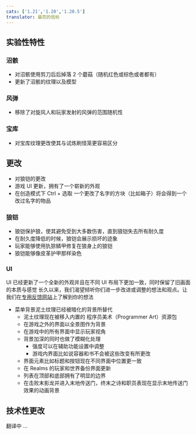 ```yaml
---
cats: ['1.21','1.20','1.20.5']
translator: 最亮的信标
---
```

## 实验性特性
### 沼骸
* 对沼骸使用剪刀后后掉落 2 个蘑菇（随机红色或棕色或者都有）
* 更新了沼骸的纹理以及模型
### 风弹
* 移除了对旋风人和玩家发射的风弹的范围随机性
### 宝库
* 对宝库纹理更改使其与试炼刷怪笼更容易区分
## 更改
* 对狼铠的更改
* 游戏 UI 更新，拥有了一个崭新的外观
* 在创造模式下 Ctrl + 选取 一个更改了名字的方块（比如箱子）将会得到一个改过名字的物品
### 狼铠
* 狼铠保护狼，使其避免受到大多数伤害，直到狼铠失去所有耐久度
* 在耐久度降低的时候，狼铠会展示损坏的迹象
* 玩家能够使用犰狳鳞甲修复在狼身上的狼铠
* 狼铠能够像皮革护甲那样染色
### UI
UI 已经更新了一个全新的外观并且在不同 UI 布局下更加一致，同时保留了旧画面的本质与感觉
长久以来，我们渴望倾听你们进一步改进或调整的想法和观点。让我们在[专用反馈网站](https://aka.ms/JavaUIFeedback)上了解到你的想法

* 菜单背景泥土纹理已经被暗化的背景所替代
    * 泥土纹理现在被移入内置的 程序员美术（Programmer Art）资源包
    * 在游戏之外的界面以全景图作为背景
    * 在游戏中的所有界面中显示玩家视角
    * 背景加深的同时也做了模糊化处理
        * 强度可以在辅助功能设置中调整
        * 游戏内界面比如说容器和书不会被这些改变有所更改
    * 界面元素比如标题和按钮现在不同界面中位置更一致
    * 在 Realms 的玩家和世界备份界面更新
    * 列表在顶部和底部拥有了明显的边界
    * 在击败末影龙并进入末地传送门，终末之诗和职员表现在显示末地传送门效果的动画背景
## 技术性更改
翻译中 ...

